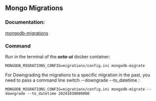 ## Mongo Migrations

### Documentation: 

[mongodb-migrations](https://github.com/DoubleCiti/mongodb-migrations)

### Command

Run in the terminal of the ***seta-ui*** docker container:
```
MONGODB_MIGRATIONS_CONFIG=migrations/config.ini mongodb-migrate
```

For Downgrading the migrations to a specific migration in the past, you need to pass a command line switch --downgrade --to_datetime <datetime>:
```
MONGODB_MIGRATIONS_CONFIG=migrations/config.ini mongodb-migrate --downgrade --to_datetime 20241030000000
```